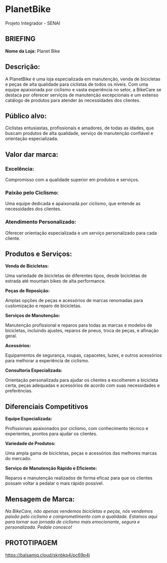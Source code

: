 # PlanetBike
Projeto Integrador - SENAI 

## BRIEFING 

**Nome da Loja:** Planet Bike

##  Descrição:

A PlanetBike é uma loja especializada em manutenção, venda de bicicletas e peças de alta qualidade para ciclistas de todos os níveis. Com uma equipe apaixonada por ciclismo e vasta experiência no setor, a BikeCare se destaca por oferecer serviços de manutenção excepcionais e um extenso catálogo de produtos para atender às necessidades dos clientes.

## Público alvo:

Ciclistas entusiastas, profissionais e amadores, de todas as idades, que buscam produtos de alta qualidade, serviço de manutenção confiável e orientação especializada.

## Valor dar marca:

### Excelência:

Compromisso com a qualidade superior em produtos e serviços.

### Paixão pelo Ciclismo:

Uma equipe dedicada e apaixonada por ciclismo, que entende as necessidades dos clientes.

### Atendimento Personalizado:

Oferecer orientação especializada e um serviço personalizado para cada cliente.

## Produtos e Serviços:

**Venda de Bicicletas:**

Uma variedade de bicicletas de diferentes tipos, desde bicicletas de estrada até mountain bikes de alta performance.

**Peças de Reposição:**

Amplas opções de peças e acessórios de marcas renomadas para customização e reparo de bicicletas.

**Serviços de Manutenção:** 

Manutenção profissional e reparos para todas as marcas e modelos de bicicletas, incluindo ajustes, reparos de pneus, troca de peças, e afinação geral.

**Acessórios:** 

Equipamentos de segurança, roupas, capacetes, luzes, e outros acessórios para melhorar a experiência de ciclismo.

**Consultoria Especializada:**

Orientação personalizada para ajudar os clientes a escolherem a bicicleta certa, peças adequadas e acessórios de acordo com suas necessidades e preferências.

## Diferenciais Competitivos

**Equipe Especializada:**

Profissionais apaixonados por ciclismo, com conhecimento técnico e experientes, prontos para ajudar os clientes.

**Variedade de Produtos:**

Uma ampla gama de bicicletas, peças e acessórios das melhores marcas do mercado.

**Serviço de Manutenção Rápido e Eficiente:** 

Reparos e manutenção realizados de forma eficaz para que os clientes possam voltar a pedalar o mais rápido possível.

## Mensagem de Marca:

*Na BikeCare, não apenas vendemos bicicletas e peças, nós vendemos paixão pelo ciclismo e comprometimento com a qualidade. Estamos aqui para tornar sua jornada de ciclismo mais emocionante, segura e personalizada. Pedale conosco!*

## PROTOTIPAGEM 
https://balsamiq.cloud/sknbkp4/pc69p4i
